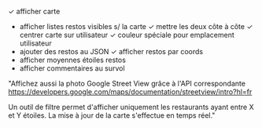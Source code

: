 ✓ afficher carte

- afficher listes restos visibles s/ la carte
  ✓ mettre les deux côte à côte
  ✓ centrer carte sur utilisateur
  ✓ couleur spéciale pour emplacement utilisateur
- ajouter des restos au JSON
  ✓ afficher restos par coords
- afficher moyennes étoiles restos
- afficher commentaires au survol

"Affichez aussi la photo Google Street View grâce à l'API correspondante
https://developers.google.com/maps/documentation/streetview/intro?hl=fr

Un outil de filtre permet d'afficher uniquement les restaurants ayant entre X et Y étoiles. La mise à jour de la carte s'effectue en temps réel."
